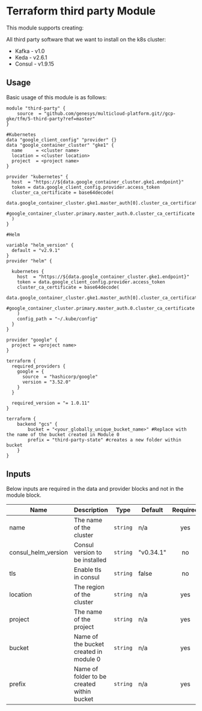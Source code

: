 # Terraform third party Module

This module supports creating:

All third party software that we want to install on the k8s cluster:
- Kafka - v1.0
- Keda  -  v2.6.1
- Consul - v1.9.15

## Usage

Basic usage of this module is as follows:

```hcl
module "third-party" {
    source  = "github.com/genesys/multicloud-platform.git//gcp-gke/tfm/5-third-party?ref=master"
}

#Kubernetes
data "google_client_config" "provider" {}
data "google_container_cluster" "gke1" {
  name     = <cluster name>
  location = <cluster location>
  project  = <project name>
}

provider "kubernetes" {
  host  = "https://${data.google_container_cluster.gke1.endpoint}"
  token = data.google_client_config.provider.access_token
  cluster_ca_certificate = base64decode(
    data.google_container_cluster.gke1.master_auth[0].cluster_ca_certificate,
    #google_container_cluster.primary.master_auth.0.cluster_ca_certificate
  )
}

#Helm

variable "helm_version" {
  default = "v2.9.1"
}
provider "helm" {

  kubernetes {
    host  = "https://${data.google_container_cluster.gke1.endpoint}"
    token = data.google_client_config.provider.access_token
    cluster_ca_certificate = base64decode(
      data.google_container_cluster.gke1.master_auth[0].cluster_ca_certificate,
      #google_container_cluster.primary.master_auth.0.cluster_ca_certificate
    )
    config_path = "~/.kube/config"
  }
}

provider "google" {
  project = <project name>
}

terraform {
  required_providers {
    google = {
      source  = "hashicorp/google"
      version = "3.52.0"
    }
  }

  required_version = "= 1.0.11"
}

terraform {
    backend "gcs" {
        bucket = "<your_globally_unique_bucket_name>" #Replace with the name of the bucket created in Module 0
        prefix = "third-party-state" #creates a new folder within bucket
    }
}
```

<!-- BEGINNING OF PRE-COMMIT-TERRAFORM DOCS HOOK -->
## Inputs

Below inputs are required in the data and provider blocks and not in the module block.

| Name | Description | Type | Default | Required |
|------|-------------|------|---------|:--------:|
| name | The name of the cluster  | `string` | n/a | yes |
| consul_helm_version | Consul version to be installed  | `string` | "v0.34.1"| no |
| tls | Enable tls in consul  | `string` | false | no |
| location | The region of the cluster  | `string` | n/a | yes |
| project | The name of the project  | `string` | n/a | yes |
| bucket | Name of the bucket created in module 0 | `string` | n/a | yes |
| prefix | Name of folder to be created within bucket | `string` | n/a | yes |



<!-- END OF PRE-COMMIT-TERRAFORM DOCS HOOK -->
